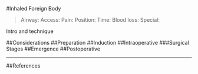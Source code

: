 #Inhaled Foreign Body

>Airway: 
>Access: 
>Pain: 
>Position:
>Time: 
>Blood loss:
>Special:

Intro and technique

##Considerations
##Preparation
##Induction
##Intraoperative
###Surgical Stages
##Emergence
##Postoperative

---
##References
